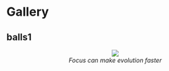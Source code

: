 # Gallery

## balls1

<p align="center">
   <img src="https://media.giphy.com/media/hVaO71kAKSGybdQiiV/giphy.gif"/><br>
   <i>Focus can make evolution faster</i>
</p>
